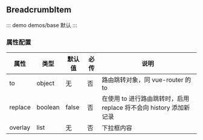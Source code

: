 ## BreadcrumbItem

::: demo demos/base 默认
:::

### 属性配置

| 属性 | 类型 | 默认值 | 必传 | 说明 |
|-----|-----|-----|-----|-----|
|to|object|无|否|路由跳转对象，同 vue-router 的 to|
|replace|boolean|false|否|在使用 to 进行路由跳转时，启用 replace 将不会向 history 添加新记录|
|overlay|list|无|否|下拉框内容|

